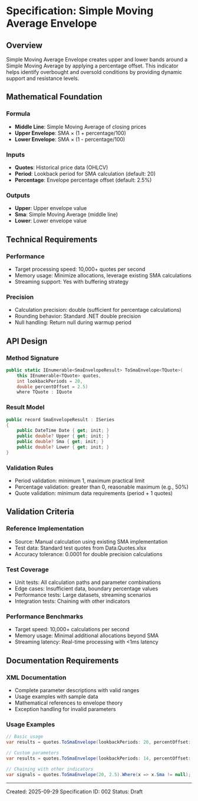 # Specification: Simple Moving Average Envelope

## Overview

Simple Moving Average Envelope creates upper and lower bands around a Simple Moving Average by applying a percentage offset. This indicator helps identify overbought and oversold conditions by providing dynamic support and resistance levels.

## Mathematical Foundation

### Formula
- **Middle Line**: Simple Moving Average of closing prices
- **Upper Envelope**: SMA × (1 + percentage/100)
- **Lower Envelope**: SMA × (1 - percentage/100)

### Inputs
- **Quotes**: Historical price data (OHLCV)
- **Period**: Lookback period for SMA calculation (default: 20)
- **Percentage**: Envelope percentage offset (default: 2.5%)

### Outputs
- **Upper**: Upper envelope value
- **Sma**: Simple Moving Average (middle line)
- **Lower**: Lower envelope value

## Technical Requirements

### Performance
- Target processing speed: 10,000+ quotes per second
- Memory usage: Minimize allocations, leverage existing SMA calculations
- Streaming support: Yes with buffering strategy

### Precision
- Calculation precision: double (sufficient for percentage calculations)
- Rounding behavior: Standard .NET double precision
- Null handling: Return null during warmup period

## API Design

### Method Signature
```csharp
public static IEnumerable<SmaEnvelopeResult> ToSmaEnvelope<TQuote>(
    this IEnumerable<TQuote> quotes,
    int lookbackPeriods = 20,
    double percentOffset = 2.5)
    where TQuote : IQuote
```

### Result Model
```csharp
public record SmaEnvelopeResult : ISeries
{
    public DateTime Date { get; init; }
    public double? Upper { get; init; }
    public double? Sma { get; init; }
    public double? Lower { get; init; }
}
```

### Validation Rules
- Period validation: minimum 1, maximum practical limit
- Percentage validation: greater than 0, reasonable maximum (e.g., 50%)
- Quote validation: minimum data requirements (period + 1 quotes)

## Validation Criteria

### Reference Implementation
- Source: Manual calculation using existing SMA implementation
- Test data: Standard test quotes from Data.Quotes.xlsx
- Accuracy tolerance: 0.0001 for double precision calculations

### Test Coverage
- Unit tests: All calculation paths and parameter combinations
- Edge cases: Insufficient data, boundary percentage values
- Performance tests: Large datasets, streaming scenarios
- Integration tests: Chaining with other indicators

### Performance Benchmarks
- Target speed: 10,000+ calculations per second
- Memory usage: Minimal additional allocations beyond SMA
- Streaming latency: Real-time processing with <1ms latency

## Documentation Requirements

### XML Documentation
- Complete parameter descriptions with valid ranges
- Usage examples with sample data
- Mathematical references to envelope theory
- Exception handling for invalid parameters

### Usage Examples
```csharp
// Basic usage
var results = quotes.ToSmaEnvelope(lookbackPeriods: 20, percentOffset: 2.5);

// Custom parameters
var results = quotes.ToSmaEnvelope(lookbackPeriods: 14, percentOffset: 1.5);

// Chaining with other indicators
var signals = quotes.ToSmaEnvelope(20, 2.5).Where(x => x.Sma != null);
```

---
Created: 2025-09-29
Specification ID: 002
Status: Draft
